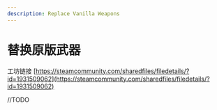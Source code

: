 ```yaml
---
description: Replace Vanilla Weapons
---
```


# 替换原版武器

工坊链接 [https://steamcommunity.com/sharedfiles/filedetails/?id=1931509062](https://steamcommunity.com/sharedfiles/filedetails/?id=1931509062)

//TODO
